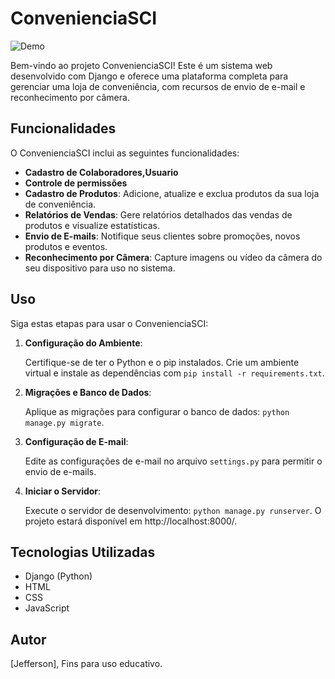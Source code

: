 # ConvenienciaSCI

![Demo](https://github.com/jeffersoncardoso100/ConvenienciaSCI/blob/main/jf.gif)

Bem-vindo ao projeto ConvenienciaSCI! Este é um sistema web desenvolvido com Django e oferece uma plataforma completa para gerenciar uma loja de conveniência, com recursos de envio de e-mail e reconhecimento por câmera.

## Funcionalidades

O ConvenienciaSCI inclui as seguintes funcionalidades:

- **Cadastro de Colaboradores,Usuario**
- **Controle de permissões**
- **Cadastro de Produtos**: Adicione, atualize e exclua produtos da sua loja de conveniência.
- **Relatórios de Vendas**: Gere relatórios detalhados das vendas de produtos e visualize estatísticas.
- **Envio de E-mails**: Notifique seus clientes sobre promoções, novos produtos e eventos.
- **Reconhecimento por Câmera**: Capture imagens ou vídeo da câmera do seu dispositivo para uso no sistema.

## Uso

Siga estas etapas para usar o ConvenienciaSCI:

1. **Configuração do Ambiente**:

   Certifique-se de ter o Python e o pip instalados. Crie um ambiente virtual e instale as dependências com `pip install -r requirements.txt`.

2. **Migrações e Banco de Dados**:

   Aplique as migrações para configurar o banco de dados: `python manage.py migrate`.

3. **Configuração de E-mail**:

   Edite as configurações de e-mail no arquivo `settings.py` para permitir o envio de e-mails.

4. **Iniciar o Servidor**:

   Execute o servidor de desenvolvimento: `python manage.py runserver`. O projeto estará disponível em http://localhost:8000/.

## Tecnologias Utilizadas

- Django (Python)
- HTML
- CSS
- JavaScript

## Autor

[Jefferson], Fins para uso educativo.

